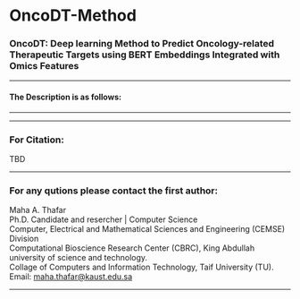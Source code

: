 # OncoDT-Method
### OncoDT: Deep learning Method to Predict Oncology-related Therapeutic Targets using BERT Embeddings Integrated with Omics Features

----------------------------------------------
#### The Description is as follows:





----------------------------------------------




-----------------------------------------------
### For Citation:
TBD

--------------------------------------------------------------------
### For any qutions please contact the first author:

Maha A. Thafar \
Ph.D. Candidate and resercher | Computer Science\
Computer, Electrical and Mathematical Sciences and Engineering (CEMSE) Division\
Computational Bioscience Research Center (CBRC), King Abdullah university of science and technology.\
Collage of Computers and Information Technology, Taif University (TU).\
Email: maha.thafar@kaust.edu.sa

----
